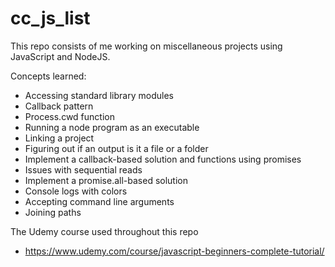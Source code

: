 # cc_js_list

This repo consists of me working on miscellaneous projects using JavaScript and NodeJS.

Concepts learned:
- Accessing standard library modules
- Callback pattern
- Process.cwd function
- Running a node program as an executable
- Linking a project
- Figuring out if an output is it a file or a folder
- Implement a callback-based solution and functions using promises
- Issues with sequential reads
- Implement a promise.all-based solution
- Console logs with colors
- Accepting command line arguments
- Joining paths

The Udemy course used throughout this repo
-   https://www.udemy.com/course/javascript-beginners-complete-tutorial/